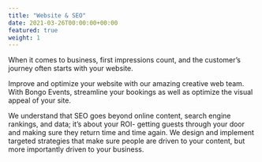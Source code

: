 ```yaml
---
title: "Website & SEO"
date: 2021-03-26T00:00:00+00:00
featured: true
weight: 1
---
```


When it comes to business, first impressions count, and the customer’s journey often starts with your website. 

Improve and optimize your website with our amazing creative web team. With Bongo Events, streamline your bookings as well as optimize the visual appeal of your site.

We understand that SEO goes beyond online content, search engine rankings, and data; it’s about your ROI- getting guests through your door and making sure they return time and time again. We design and implement targeted strategies that make sure people are driven to your content, but more importantly driven to your business.



